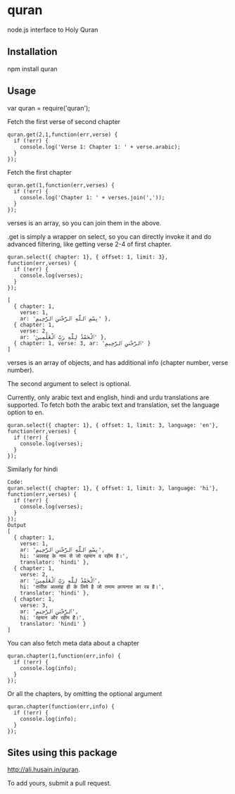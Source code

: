 quran
==========

node.js interface to Holy Quran

Installation
------------

npm install quran

Usage
-----

var quran = require('quran');

Fetch the first verse of second chapter

```
quran.get(2,1,function(err,verse) {
  if (!err) {
    console.log('Verse 1: Chapter 1: ' + verse.arabic);
  }
});
```

Fetch the first chapter

```
quran.get(1,function(err,verses) {
  if (!err) {
    console.log('Chapter 1: ' + verses.join(','));
  }
});
```
verses is an array, so you can join them in the above.

.get is simply a wrapper on select, so you can directly invoke it
and do advanced filtering, like getting verse 2-4 of first chapter.

```
quran.select({ chapter: 1}, { offset: 1, limit: 3}, function(err,verses) {
  if (!err) {
    console.log(verses);
  }
});

[
  { chapter: 1,
    verse: 1,
    ar: 'بِسْمِ ٱللَّهِ ٱلرَّحْمَٰنِ ٱلرَّحِيمِ' },
  { chapter: 1,
    verse: 2,
    ar: 'ٱلْحَمْدُ لِلَّهِ رَبِّ ٱلْعَٰلَمِينَ' },
  { chapter: 1, verse: 3, ar: 'ٱلرَّحْمَٰنِ ٱلرَّحِيمِ' } 
]
```
verses is an array of objects, and has additional info (chapter number, verse number).

The second argument to select is optional. 

Currently, only arabic text and english, hindi and urdu translations are supported. To fetch both the arabic text and translation,
set the language option to en.

```
quran.select({ chapter: 1}, { offset: 1, limit: 3, language: 'en'}, function(err,verses) {
  if (!err) {
    console.log(verses);
  }
});
```
Similarly for hindi

```
Code:
quran.select({ chapter: 1}, { offset: 1, limit: 3, language: 'hi'}, function(err,verses) {
  if (!err) {
    console.log(verses);
  }
});
Output
[ 
  { chapter: 1,
    verse: 1,
    ar: 'بِسْمِ ٱللَّهِ ٱلرَّحْمَٰنِ ٱلرَّحِيمِ',
    hi: 'अल्लाह के नाम से जो रहमान व रहीम है।',
    translator: 'hindi' },
  { chapter: 1,
    verse: 2,
    ar: 'ٱلْحَمْدُ لِلَّهِ رَبِّ ٱلْعَٰلَمِينَ',
    hi: 'तारीफ़ अल्लाह ही के लिये है जो तमाम क़ायनात का रब है।',
    translator: 'hindi' },
  { chapter: 1,
    verse: 3,
    ar: 'ٱلرَّحْمَٰنِ ٱلرَّحِيمِ',
    hi: 'रहमान और रहीम है।',
    translator: 'hindi' } 
]
```


You can also fetch meta data about a chapter 

```
quran.chapter(1,function(err,info) {
  if (!err) {
    console.log(info);
  }
});
```
Or all the chapters, by omitting the optional argument

```
quran.chapter(function(err,info) {
  if (!err) {
    console.log(info);
  }
});
```

Sites using this package
------------------------

http://ali.husain.in/quran.

To add yours, submit a pull request.
